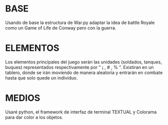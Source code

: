 
# BASE

Usando de base la estructura de War.py adaptar la idea de battle Royale como un Game of Life de Conway pero con la guerra.

# ELEMENTOS

Los elementos principales del juego serán las unidades (soldados, tanques, buques) representados respectivamente por " ¡ , # , % ".
Existiran en un tablero, donde se irán moviendo de manera aleatoria y entrarán en combate hasta que solo quede un individuo.

# MEDIOS

Usaré python, el framework de interfaz de terminal TEXTUAL y Colorama para dar color a los objetos.
